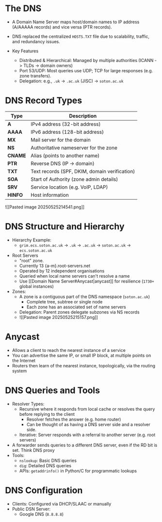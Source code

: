 # The DNS
- A Domain Name Server maps host/domain names to IP address (A/AAAAA records) and vice versa (PTR records).

- DNS replaced the centralized `HOSTS.TXT` file due to scalability, traffic, and redundancy issues.
- Key Features
	- Distributed & Hierarchical: Managed by multiple authorities (ICANN -> TLDs -> domain owners)
	- Port 53/UDP: Most queries use UDP; TCP for large responses (e.g. zone transfers).
	- Delegation: e.g.,  `.uk` $\to$ `.ac.uk` (JISC) $\to$ `soton.ac.uk` 

# DNS Record Types

| Type      | Description                                   |
| --------- | --------------------------------------------- |
| **A**     | IPv4 address (32-bit address)                 |
| **AAAA**  | IPv6 address (128-bit address)                |
| **MX**    | Mail server for the domain                    |
| **NS**    | Authoritative nameserver for the zone         |
| **CNAME** | Alias (points to another name)                |
| **PTR**   | Reverse DNS (IP $\to$ domain)                 |
| **TXT**   | Text records (SPF, DKIM, domain verification) |
| **SOA**   | Start of Authority (zone admin details)       |
| **SRV**   | Service location (e.g. VoIP, LDAP)            |
| **HINFO** | Host information                              |

![[Pasted image 20250525214541.png]]
# DNS Structure and Hierarchy
- Hierarchy Example:
	- `grim.ecs.soton.ac.uk` $\to$ `.uk` $\to$ `.ac.uk` $\to$ `soton.ac.uk` $\to$ `ecs.soton.ac.uk`
- Root Servers
	- "root" zone.
	- Currently 13 {a-m}.root-servers.net
	- Operated by 12 independent organisations
	- Queried when local name servers can't resolve a name
	- Use [[Domain Name Server#Anycast|anycast]] for resilience (`1730+` global instances)
- Zones:
	- A zone is a contiguous part of the DNS namespace (`soton.ac.uk`)
		- Complete tree, subtree or single node
		- Each zone has an associated set of name servers
	- Delegation: Parent zones delegate subzones via NS records
	- ![[Pasted image 20250525215157.png]]
# Anycast
- Allows a client to reach the nearest instance of a service
- You can advertise the same IP, or small IP block, at multiple points on the Internet
- Routers then learn of the nearest instance, topologically, via the routing system
# DNS Queries and Tools
- Resolver Types:
	- Recursive where it responds from local cache or resolves the query before replying to the client
		- Resolver fetches the answer (e.g. home router)
		- Can be thought of as having a DNS server side and a resolver side.
	- Iterative: Server responds with a referral to another server (e.g. root servers)
- A forwarder sends queries to a different DNS server, even if the RD bit is set. Think DNS proxy
- Tools:
	- `nslookup`: Basic DNS queries
	- `dig`: Detailed DNS queries
	- APIs: `getaddrinfo()` in Python/C for programmatic lookups

# DNS Configuration
- Clients: Configured via DHCP/SLAAC or manually
- Public DSN Server:
	- Google DNS (`8.8.8.8`)
